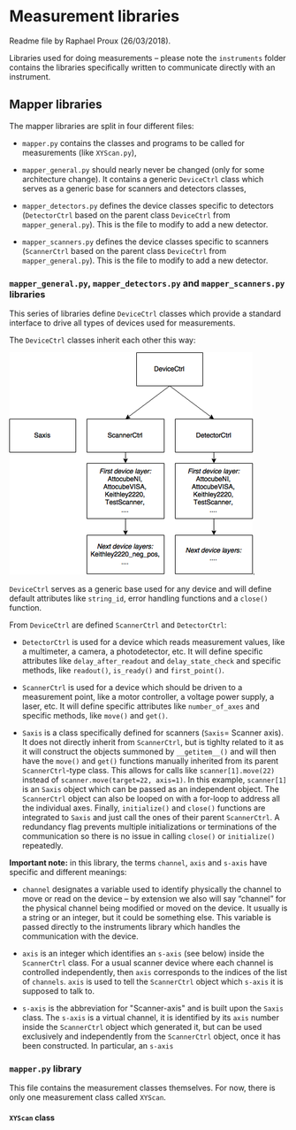 
# Measurement libraries

Readme file by Raphael Proux (26/03/2018).

Libraries used for doing measurements – please note the `instruments` folder contains the libraries specifically written to communicate directly with an instrument.


## Mapper libraries

The mapper libraries are split in four different files:

* `mapper.py` contains the classes and programs to be called for measurements (like `XYScan.py`),

* `mapper_general.py` should nearly never be changed (only for some architecture change). It contains a generic `DeviceCtrl` class which serves as a generic base for scanners and detectors classes,

* `mapper_detectors.py` defines the device classes specific to detectors (`DetectorCtrl` based on the parent class `DeviceCtrl` from `mapper_general.py`). This is the file to modify to add a new detector.

* `mapper_scanners.py` defines the device classes specific to scanners (`ScannerCtrl` based on the parent class `DeviceCtrl` from `mapper_general.py`). This is the file to modify to add a new detector. 

### `mapper_general.py`, `mapper_detectors.py` and `mapper_scanners.py` libraries

This series of libraries define `DeviceCtrl` classes which provide a standard interface to drive all types of devices used for measurements.

The `DeviceCtrl` classes inherit each other this way:

![class-inheritance](doc-figs/class-inheritance.png "Class inheritance from DeviceCtrl").

`DeviceCtrl` serves as a generic base used for any device and will define default attributes like `string_id`, error handling functions and a `close()` function.

From `DeviceCtrl` are defined `ScannerCtrl` and `DetectorCtrl`:

* `DetectorCtrl` is used for a device which reads measurement values, like a multimeter, a camera, a photodetector, etc. It will define specific attributes like `delay_after_readout` and `delay_state_check` and specific methods, like `readout()`, `is_ready()` and `first_point()`.

* `ScannerCtrl` is used for a device which should be driven to a measurement point, like a motor controller, a voltage power supply, a laser, etc. It will define specific attributes like `number_of_axes` and specific methods, like `move()` and `get()`.

* `Saxis` is a class specifically defined for scanners (`Saxis`= Scanner axis). It does not directly inherit from `ScannerCtrl`, but is tighlty related to it as it will construct the objects summoned by `__getitem__()` and will then have the `move()` and `get()` functions manually inherited from its parent `ScannerCtrl`-type class. This allows for calls like `scanner[1].move(22)` instead of `scanner.move(target=22, axis=1)`. In this example, `scanner[1]` is an `Saxis` object which can be passed as an independent object. The `ScannerCtrl` object can also be looped on with a for-loop to address all the individual axes. Finally, `initialize()` and `close()` functions are integrated to `Saxis` and just call the ones of their parent `ScannerCtrl`. A redundancy flag prevents multiple initializations or terminations of the communication so there is no issue in calling `close()` or `initialize()` repeatedly.

__Important note:__ in this library, the terms `channel`, `axis` and `s-axis` have specific and different meanings:

* `channel` designates a variable used to identify physically the channel to move or read on the device – by extension we also will say “channel” for the physical channel being modified or moved on the device. It usually is a string or an integer, but it could be something else. This variable is passed directly to the instruments library which handles the communication with the device.

* `axis` is an integer which identifies an `s-axis` (see below) inside the `ScannerCtrl` class. For a usual scanner device where each channel is controlled independently, then `axis` corresponds to the indices of the list of `channels`. `axis` is used to tell the `ScannerCtrl` object which `s-axis` it is supposed to talk to.

* `s-axis` is the abbreviation for "Scanner-axis" and is built upon the `Saxis` class. The `s-axis` is a virtual channel, it is identified by its `axis` number inside the `ScannerCtrl` object which generated it, but can be used exclusively and independently from the `ScannerCtrl` object, once it has been constructed. In particular, an `s-axis`


### `mapper.py` library

This file contains the measurement classes themselves. For now, there is only one measurement class called `XYScan`.

#### `XYScan` class